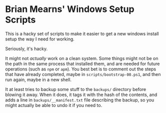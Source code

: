 # Brian Mearns' Windows Setup Scripts

This is a hacky set of scripts to make it easier to get a new windows install setup the way I
need for working.

Seriously, it's hacky.

It might not *actually* work on a clean system. Some things might not be on the path in the same process
that installed them, and are needed for future operations (such as `npm` or `apm`). You best bet is
to comment out the steps that have already completed, maybe in `scripts/bootstrap-00.ps1`, and then
run again, maybe in a new shell.

It at least tries to backup some stuff to the `backups/` directory before blowing it away.
When it does, it tags it with the hash of the contents, and adds a line in `backups/__manifest.txt`
file describing the backup, so you might actually be able to undo it if you need to.


